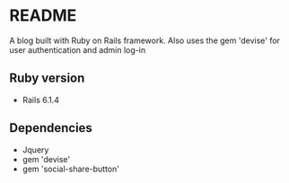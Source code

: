 # README

A blog built with Ruby on Rails framework. Also uses the gem 'devise' for user authentication and admin log-in

## Ruby version
- Rails 6.1.4

## Dependencies
- Jquery
- gem 'devise'
- gem 'social-share-button'

